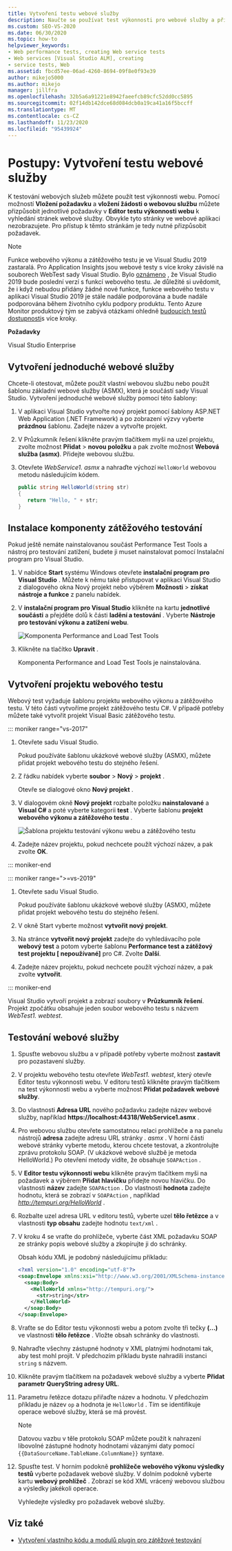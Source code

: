 ```yaml
---
title: Vytvoření testu webové služby
description: Naučte se používat test výkonnosti pro webové služby a přizpůsobovat žádosti v Editor testu výkonnosti webu k vyhledání stránek webové služby.
ms.custom: SEO-VS-2020
ms.date: 06/30/2020
ms.topic: how-to
helpviewer_keywords:
- Web performance tests, creating Web service tests
- Web services [Visual Studio ALM], creating
- service tests, Web
ms.assetid: fbcd57ee-06ad-4260-8694-09f8e0f93e39
author: mikejo5000
ms.author: mikejo
manager: jillfra
ms.openlocfilehash: 32b5a6a91221e8942faeefcb89cfc52dd0cc5895
ms.sourcegitcommit: 02f14db142dce68d084dcb0a19ca41a16f5bccff
ms.translationtype: MT
ms.contentlocale: cs-CZ
ms.lasthandoff: 11/23/2020
ms.locfileid: "95439924"
---
```

# <a name="how-to-create-a-web-service-test"></a>Postupy: Vytvoření testu webové služby

K testování webových služeb můžete použít test výkonnosti webu. Pomocí možností **Vložení požadavku** a **vložení žádosti o webovou službu** můžete přizpůsobit jednotlivé požadavky v **Editor testu výkonnosti webu** k vyhledání stránek webové služby. Obvykle tyto stránky ve webové aplikaci nezobrazujete. Pro přístup k těmto stránkám je tedy nutné přizpůsobit požadavek.

>[!NOTE]
> Funkce webového výkonu a zátěžového testu je ve Visual Studiu 2019 zastaralá. Pro Application Insights jsou webové testy s více kroky závislé na souborech WebTest sady Visual Studio. Bylo [oznámeno](https://devblogs.microsoft.com/devops/cloud-based-load-testing-service-eol/) , že Visual Studio 2019 bude poslední verzí s funkcí webového testu. Je důležité si uvědomit, že i když nebudou přidány žádné nové funkce, funkce webového testu v aplikaci Visual Studio 2019 je stále nadále podporována a bude nadále podporována během životního cyklu podpory produktu. Tento Azure Monitor produktový tým se zabývá otázkami ohledně [budoucích testů dostupnosti](https://github.com/MicrosoftDocs/azure-docs/issues/26050#issuecomment-468814101)s více kroky.

**Požadavky**

Visual Studio Enterprise

## <a name="to-create-a-simple-web-service"></a>Vytvoření jednoduché webové služby

Chcete-li otestovat, můžete použít vlastní webovou službu nebo použít šablonu základní webové služby (ASMX), která je součástí sady Visual Studio. Vytvoření jednoduché webové služby pomocí této šablony:

1. V aplikaci Visual Studio vytvořte nový projekt pomocí šablony ASP.NET Web Application (.NET Framework) a po zobrazení výzvy vyberte **prázdnou** šablonu. Zadejte název a vytvořte projekt.

1. V Průzkumník řešení klikněte pravým tlačítkem myši na uzel projektu, zvolte možnost **Přidat**  >  **novou položku** a pak zvolte možnost **Webová služba (asmx)**. Přidejte webovou službu.

1. Otevřete *WebService1. asmx* a nahraďte výchozí `HelloWorld` webovou metodu následujícím kódem.

   ```csharp
   public string HelloWorld(string str)
   {
      return "Hello, " + str;
   }
   ```

## <a name="install-the-load-testing-component"></a>Instalace komponenty zátěžového testování

Pokud ještě nemáte nainstalovanou součást Performance Test Tools a nástroj pro testování zatížení, budete ji muset nainstalovat pomocí Instalační program pro Visual Studio.

1. V nabídce **Start** systému Windows otevřete **instalační program pro Visual Studio** . Můžete k němu také přistupovat v aplikaci Visual Studio z dialogového okna Nový projekt nebo výběrem **Možnosti**  >  **získat nástroje a funkce** z panelu nabídek.

1. V **instalační program pro Visual Studio** klikněte na kartu **jednotlivé součásti** a přejděte dolů k části **ladění a testování** . Vyberte **Nástroje pro testování výkonu a zatížení webu**.

   ![Komponenta Performance and Load Test Tools](media/web-perf-load-testing-tools-component.png)

1. Klikněte na tlačítko **Upravit** .

   Komponenta Performance and Load Test Tools je nainstalována.

## <a name="create-a-web-test-project"></a>Vytvoření projektu webového testu

Webový test vyžaduje šablonu projektu webového výkonu a zátěžového testu. V této části vytvoříme projekt zátěžového testu C#. V případě potřeby můžete také vytvořit projekt Visual Basic zátěžového testu.

::: moniker range="vs-2017"

1. Otevřete sadu Visual Studio.

   Pokud používáte šablonu ukázkové webové služby (ASMX), můžete přidat projekt webového testu do stejného řešení.

2. Z řádku nabídek vyberte **soubor** > **Nový** > **projekt** .

   Otevře se dialogové okno **Nový projekt** .

3. V dialogovém okně **Nový projekt** rozbalte položku **nainstalované** a **Visual C#** a poté vyberte kategorii **test** . Vyberte šablonu **projekt webového výkonu a zátěžového testu** .

   ![Šablona projektu testování výkonu webu a zátěžového testu](media/web-perf-load-test-project-template.png)

4. Zadejte název projektu, pokud nechcete použít výchozí název, a pak zvolte **OK**.

::: moniker-end

::: moniker range=">=vs-2019"

1. Otevřete sadu Visual Studio.

   Pokud používáte šablonu ukázkové webové služby (ASMX), můžete přidat projekt webového testu do stejného řešení.

2. V okně Start vyberte možnost **vytvořit nový projekt**.

3. Na stránce **vytvořit nový projekt** zadejte do vyhledávacího pole **webový test** a potom vyberte šablonu **Performance test a zátěžový test projektu \[ nepoužívané]** pro C#. Zvolte **Další**.

4. Zadejte název projektu, pokud nechcete použít výchozí název, a pak zvolte **vytvořit**.

::: moniker-end

   Visual Studio vytvoří projekt a zobrazí soubory v **Průzkumník řešení**. Projekt zpočátku obsahuje jeden soubor webového testu s názvem *WebTest1. webtest*.

## <a name="to-test-a-web-service"></a>Testování webové služby

1. Spusťte webovou službu a v případě potřeby vyberte možnost **zastavit** pro pozastavení služby.

1. V projektu webového testu otevřete *WebTest1. webtest*, který otevře Editor testu výkonnosti webu. V editoru testů klikněte pravým tlačítkem na test výkonnosti webu a vyberte možnost **Přidat požadavek webové služby**.

1. Do vlastnosti **Adresa URL** nového požadavku zadejte název webové služby, například **https://localhost:44318/WebService1.asmx** .

1. Pro webovou službu otevřete samostatnou relaci prohlížeče a na panelu nástrojů **adresa** zadejte adresu URL stránky *. asmx* . V horní části webové stránky vyberte metodu, kterou chcete testovat, a zkontrolujte zprávu protokolu SOAP. (V ukázkové webové službě je metoda HelloWorld.) Po otevření metody vidíte, že obsahuje `SOAPAction` .

1. V **Editor testu výkonnosti webu** klikněte pravým tlačítkem myši na požadavek a výběrem **Přidat hlavičku** přidejte novou hlavičku. Do vlastnosti **název** zadejte `SOAPAction` . Do vlastnosti **hodnota** zadejte hodnotu, která se zobrazí v `SOAPAction` , například *http://tempuri.org/HelloWorld* .

1. Rozbalte uzel adresa URL v editoru testů, vyberte uzel **tělo řetězce** a v vlastnosti **typ obsahu** zadejte hodnotu `text/xml` .

1. V kroku 4 se vraťte do prohlížeče, vyberte část XML požadavku SOAP ze stránky popis webové služby a zkopírujte ji do schránky.

   Obsah kódu XML je podobný následujícímu příkladu:

     ```xml
     <?xml version="1.0" encoding="utf-8"?>
     <soap:Envelope xmlns:xsi="http://www.w3.org/2001/XMLSchema-instance" xmlns:xsd="http://www.w3.org/2001/XMLSchema" xmlns:soap="http://schemas.xmlsoap.org/soap/envelope/">
       <soap:Body>
         <HelloWorld xmlns="http://tempuri.org/">
           <str>string</str>
         </HelloWorld>
       </soap:Body>
     </soap:Envelope>
     ```

1. Vraťte se do Editor testu výkonnosti webu a potom zvolte tři tečky **(...)** ve vlastnosti **tělo řetězce** . Vložte obsah schránky do vlastnosti.

1. Nahraďte všechny zástupné hodnoty v XML platnými hodnotami tak, aby test mohl projít. V předchozím příkladu byste nahradili instanci `string` s názvem.

1. Klikněte pravým tlačítkem na požadavek webové služby a vyberte **Přidat parametr QueryString adresy URL**.

1. Parametru řetězce dotazu přiřaďte název a hodnotu. V předchozím příkladu je název `op` a hodnota je `HelloWorld` . Tím se identifikuje operace webové služby, která se má provést.

    > [!NOTE]
    > Datovou vazbu v těle protokolu SOAP můžete použít k nahrazení libovolné zástupné hodnoty hodnotami vázanými daty pomocí `{{DataSourceName.TableName.ColumnName}}` syntaxe.

1. Spusťte test. V horním podokně **prohlížeče webového výkonu výsledky testů** vyberte požadavek webové služby. V dolním podokně vyberte kartu **webový prohlížeč** . Zobrazí se kód XML vrácený webovou službou a výsledky jakékoli operace.

   Vyhledejte výsledky pro požadavek webové služby.

## <a name="see-also"></a>Viz také

- [Vytvoření vlastního kódu a modulů plugin pro zátěžové testování](../test/create-custom-code-and-plug-ins-for-load-tests.md)
